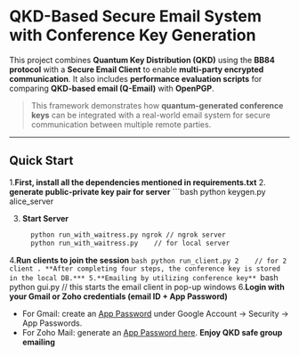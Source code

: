# QKD-Based Secure Email System with Conference Key Generation

This project combines **Quantum Key Distribution (QKD)** using the **BB84 protocol** with a **Secure Email Client** to enable **multi-party encrypted communication**. It also includes **performance evaluation scripts** for comparing **QKD-based email (Q-Email)** with **OpenPGP**.

> This framework demonstrates how **quantum-generated conference keys** can be integrated with a real-world email system for secure communication between multiple remote parties.

---

## Quick Start 
1.**First, install all the dependencies mentioned in requirements.txt**
2. **generate public-private key pair for server**
       ```bash
       python keygen.py alice_server   

3. **Start Server**  
      ```bash
        python run_with_waitress.py ngrok // ngrok server
        python run_with_waitress.py    // for local server
4.**Run clients to join the session**
    ```bash
    python run_client.py 2    // for 2 client .
**After completing four steps, the conference key is stored in the local DB.***
5.**Emailing by utilizing conference key**
    ```bash
     python gui.py  // this starts the email client in pop-up windows
6.**Login with your Gmail or Zoho credentials (email ID + App Password)**  
   - For Gmail: create an [App Password](https://support.google.com/accounts/answer/185833) under Google Account → Security → App Passwords.  
   - For Zoho Mail: generate an [App Password here](https://accounts.zoho.com/apppasswords).
**Enjoy QKD safe group emailing**

 

    

